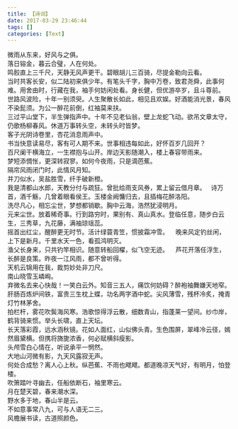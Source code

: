 ```yaml
---
title: 【诗词】
date: 2017-03-29 23:46:44
tags: []
categories: [Text]
---
```


<p dir="ltr"  >微雨从东来，好风与之俱。<br />落日镕金，暮云合璧，人在何处。<br />鸣骹直上三千尺，天静无风声更干。碧眼胡儿三百骑，尽提金勒向云看。<br />当时共客长安，似二陆初来俱少年。有笔头千字，胸中万卷，致君尧舜，此事何难。用舍由时，行藏在我，袖手何妨闲处看。身长健，但优游卒岁，且斗尊前。<br />世路风波险，十年一别须臾。人生聚散长如此，相见且欢娱。好酒能消光景，春风不染髭须。为公一醉花前倒，红袖莫来扶。<br />三过平山堂下，半生弹指声中。十年不见老仙翁，壁上龙蛇飞动。欲吊文章太守，仍歌杨柳春风。休道万事转头空，未转头时皆梦。<br />客子光阴诗卷里，杏花消息雨声中。<br />书当快意读易尽，客有可人期不来。世事相违每如此，好怀百岁几回开？<br />百尺阑干横海立，一生襟抱与山开。岸边天影随潮入，楼上春容带雨来。<br />梦短添惆怅，更深转寂寥。如何今夜雨，只是滴芭蕉。<br />隔帘风雨闭门时，此情风月知。<br />并刀似水，吴盐胜雪，纤手破新橙。<br />我是清都山水郎，天教分付与疏狂。曾批给雨支风券，累上留云借月章。&nbsp;&nbsp; 诗万首，酒千觞，几曾着眼看侯王。玉楼金阙慵归去，且插梅花醉洛阳。<br />洗尽凡心，相忘尘世，梦想都销歇。胸中云海，浩然犹浸明月。<br />元来尘世。放着稀奇事。行到路穷时，果别有、真山真水。登临任意，随步白云生，三秀草，九花藤，满袖琼瑶蕊。<br />摇首出红尘，醒醉更无时节。活计绿蓑青笠，惯披霜冲雪。&nbsp;&nbsp;&nbsp; 晚来风定钓丝闲，上下是新月。千里水天一色，看孤鸿明灭。<br />渔父长身来，只共钓竿相识。随意转船回櫂，似飞空无迹。&nbsp;&nbsp;&nbsp; 芦花开落任浮生，长醉是良策。昨夜一江风雨，都不曾听得。<br />天机云锦用在我，裁剪妙处非刀尺。<br />南山晓雪玉嶙峋。<br />弃微名去来心快哉！一笑白云外。知音三五人，痛饮何妨碍？醉袍袖舞嫌天地窄。<br />肝肠百炼炉间铁，富贵三生枕上蝶，功名两字酒中蛇。尖风薄雪，残杯冷炙，掩青灯竹林茅舍。<br />拍栏杆，雾花吹鬓海风寒。浩歌惊得浮云散，细数青山，指蓬莱一望间。纱巾岸，鹤背骑来惯。举头长啸，直上天坛。<br />长天落彩霞，远水涵秋镜。花如人面红，山似佛头青。生色围屏，翠峰冷云径，嫣然眉黛横。但携将旖旎浓香，何必赋横斜瘦影。<br />头颅雪白心情在，听说承平一惘然。<br />大地山河微有影，九天风露寂无声。<br />何处合成愁？离人心上秋。纵芭蕉、不雨也飕飕。都道晚凉天气好，有明月，怕登楼。<br />吹箫踏叶寻幽去，任船依断石，袖里寒云。<br />月在楚天碧，春来潮水深。<br />野水多于地，春山半是云。<br />不如意事常八九，可与人语无二三。<br />风檐展书读，古道照颜色。</p>